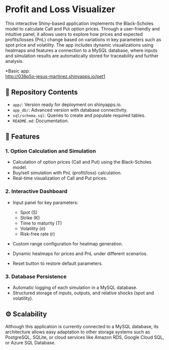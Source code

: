 # Profit and Loss Visualizer

This interactive Shiny-based application implements the Black-Scholes model to calculate Call and Put option prices. Through a user-friendly and intuitive panel, it allows users to explore how prices and expected profits/losses (PnL) change based on variations in key parameters such as spot price and volatility. The app includes dynamic visualizations using heatmaps and features a connection to a MySQL database, where inputs and simulation results are automatically stored for traceability and further analysis.

*Basic app:  
http://038p5o-jesus-martinez.shinyapps.io/pet1  

## 📂 Repository Contents  

- `app/`: Version ready for deployment on shinyapps.io.  
- `app_db/`: Advanced version with database connectivity.  
- `sql/schema.sql`: Queries to create and populate required tables.  
- `README.md`: Documentation.  

## 🚀 Features  

### 1. Option Calculation and Simulation  

- Calculation of option prices (Call and Put) using the Black-Scholes model.  
- Buy/sell simulation with PnL (profit/loss) calculation.  
- Real-time visualization of Call and Put prices.  

### 2. Interactive Dashboard  

- Input panel for key parameters:  
  - Spot (S)  
  - Strike (K)  
  - Time to maturity (T)  
  - Volatility (σ)  
  - Risk-free rate (r)  

- Custom range configuration for heatmap generation.  
- Dynamic heatmaps for prices and PnL under different scenarios.  
- Reset button to restore default parameters.  

### 3. Database Persistence  

- Automatic logging of each simulation in a MySQL database.  
- Structured storage of inputs, outputs, and relative shocks (spot and volatility).  

## ⚙️ Scalability  

Although this application is currently connected to a MySQL database, its architecture allows easy adaptation to other storage systems such as PostgreSQL, SQLite, or cloud services like Amazon RDS, Google Cloud SQL, or Azure SQL Database.  

